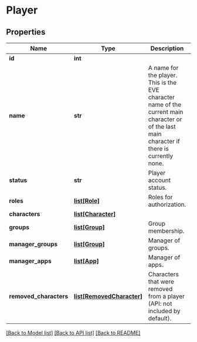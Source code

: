 # Player

## Properties
Name | Type | Description | Notes
------------ | ------------- | ------------- | -------------
**id** | **int** |  | 
**name** | **str** | A name for the player.  This is the EVE character name of the current main character or of the last main character if there is currently none. | 
**status** | **str** | Player account status. | [optional] 
**roles** | [**list[Role]**](Role.md) | Roles for authorization. | [optional] 
**characters** | [**list[Character]**](Character.md) |  | [optional] 
**groups** | [**list[Group]**](Group.md) | Group membership. | [optional] 
**manager_groups** | [**list[Group]**](Group.md) | Manager of groups. | [optional] 
**manager_apps** | [**list[App]**](App.md) | Manager of apps. | [optional] 
**removed_characters** | [**list[RemovedCharacter]**](RemovedCharacter.md) | Characters that were removed from a player (API: not included by default). | [optional] 

[[Back to Model list]](../README.md#documentation-for-models) [[Back to API list]](../README.md#documentation-for-api-endpoints) [[Back to README]](../README.md)


